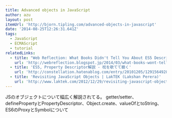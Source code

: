 ```yaml
---
title: Advanced objects in JavaScript
author: azu
layout: post
itemUrl: 'http://bjorn.tipling.com/advanced-objects-in-javascript'
date: '2014-08-25T12:26:31.641Z'
tags:
  - JavaScript
  - ECMAScript
  - tutorial
relatedLinks:
  - title: "Web Reflection: What Books Didn't Tell You About ES5 Descriptors - Part 1"
    url: 'http://webreflection.blogspot.jp/2014/03/what-books-wont-tell-you-about-es5.html'
  - title: 'ES5, Property Descriptor解説 - 枕を欹てて聴く'
    url: 'http://constellation.hatenablog.com/entry/20101205/1291564928'
  - title: 'Revisiting JavaScript Objects | LakTEK (Lakshan Perera)'
    url: 'http://www.laktek.com/2012/12/29/revisiting-javascript-objects/'
---
```

JSのオブジェクトについて幅広く解説されてる。
getter/setter、definePropertyとPropertyDescriptor、Object.create、valueOfとtoString、ES6のProxyとSymbolについて
